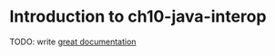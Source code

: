 # Introduction to ch10-java-interop

TODO: write [great documentation](http://jacobian.org/writing/what-to-write/)
